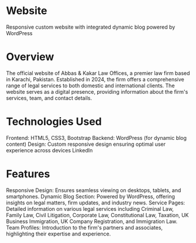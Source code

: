 # Website
Responsive custom website with integrated dynamic blog powered by WordPress

# Overview
The official website of Abbas & Kakar Law Offices, a premier law firm based in Karachi, Pakistan. Established in 2024, the firm offers a comprehensive range of legal services to both domestic and international clients. The website serves as a digital presence, providing information about the firm's services, team, and contact details.

# Technologies Used

Frontend: HTML5, CSS3, Bootstrap
Backend: WordPress (for dynamic blog content)
Design: Custom responsive design ensuring optimal user experience across devices
LinkedIn

# Features

Responsive Design: Ensures seamless viewing on desktops, tablets, and smartphones.
Dynamic Blog Section: Powered by WordPress, offering insights on legal matters, firm updates, and industry news.
Service Pages: Detailed information on various legal services including Criminal Law, Family Law, Civil Litigation, Corporate Law, Constitutional Law, Taxation, UK Business Immigration, UK Company Registration, and Immigration Law.
Team Profiles: Introduction to the firm's partners and associates, highlighting their expertise and experience.

